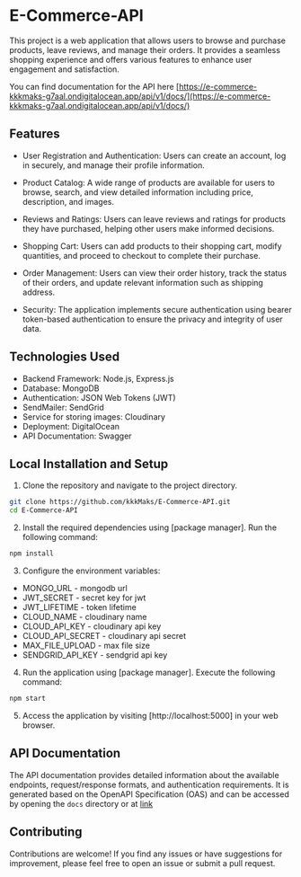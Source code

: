 # E-Commerce-API

This project is a web application that allows users to browse and purchase products, leave reviews, and manage their orders. It provides a seamless shopping experience and offers various features to enhance user engagement and satisfaction.

You can find documentation for the API here [https://e-commerce-kkkmaks-g7aal.ondigitalocean.app/api/v1/docs/](https://e-commerce-kkkmaks-g7aal.ondigitalocean.app/api/v1/docs/)

## Features

- User Registration and Authentication: Users can create an account, log in securely, and manage their profile information.

- Product Catalog: A wide range of products are available for users to browse, search, and view detailed information including price, description, and images.

- Reviews and Ratings: Users can leave reviews and ratings for products they have purchased, helping other users make informed decisions.

- Shopping Cart: Users can add products to their shopping cart, modify quantities, and proceed to checkout to complete their purchase.

- Order Management: Users can view their order history, track the status of their orders, and update relevant information such as shipping address.

- Security: The application implements secure authentication using bearer token-based authentication to ensure the privacy and integrity of user data.

## Technologies Used

- Backend Framework: Node.js, Express.js
- Database: MongoDB
- Authentication: JSON Web Tokens (JWT)
- SendMailer: SendGrid
- Service for storing images: Cloudinary
- Deployment: DigitalOcean
- API Documentation: Swagger

## Local Installation and Setup

1. Clone the repository and navigate to the project directory.

```bash
git clone https://github.com/kkkMaks/E-Commerce-API.git
cd E-Commerce-API
```

2. Install the required dependencies using [package manager]. Run the following command:

```bash
npm install
```

3. Configure the environment variables:

- MONGO_URL - mongodb url
- JWT_SECRET - secret key for jwt
- JWT_LIFETIME - token lifetime
- CLOUD_NAME - cloudinary name
- CLOUD_API_KEY - cloudinary api key
- CLOUD_API_SECRET - cloudinary api secret
- MAX_FILE_UPLOAD - max file size
- SENDGRID_API_KEY - sendgrid api key

4. Run the application using [package manager]. Execute the following command:

```bash
npm start
```

5. Access the application by visiting [http://localhost:5000] in your web browser.

## API Documentation

The API documentation provides detailed information about the available endpoints, request/response formats, and authentication requirements. It is generated based on the OpenAPI Specification (OAS) and can be accessed by opening the `docs` directory or at [link](https://e-commerce-kkkmaks-g7aal.ondigitalocean.app/api/v1/docs/)

## Contributing

Contributions are welcome! If you find any issues or have suggestions for improvement, please feel free to open an issue or submit a pull request.
